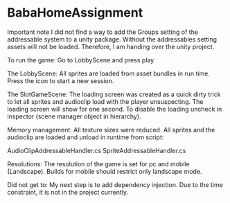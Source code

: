 # BabaHomeAssignment
Important note
I did not find a way to add the Groups setting of the addressable system to a unity package. Without the addressables setting assets will not be loaded. Therefore, I am handing over the unity project.


To run the game:
Go to LobbyScene and press play

The LobbyScene:
All sprites are loaded from asset bundles in run time. Press the icon to start a new session.

The SlotGameScene:
The loading screen was created as a quick dirty trick to let all sprites and audioclip load with the player unsuspecting. The loading screen will show for one second. To disable the loading uncheck in inspector (scene manager object in hierarchy).




Memory management:
All texture sizes were reduced. 
All sprites and the audioclip are loaded and unload in runtime from script:

AudioClipAddressableHandler.cs
SpriteAddressableHandler.cs


Resolutions:
The resolution of the game is set for pc and mobile (Landscape). Builds for mobile should restrict only landscape mode.


Did not get to:
My next step is to add dependency injection. Due to the time constraint, it is not in the project currently.
